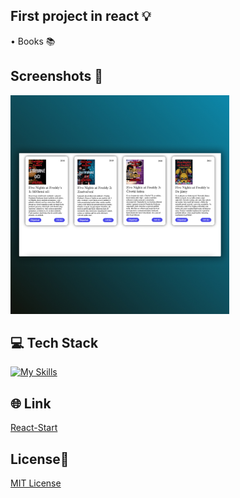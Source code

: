 ## First project in react 💡
• Books 📚

## Screenshots 📱
<img src="src/images/books-img.jpg" width="350">

## 💻 Tech Stack
[![My Skills](https://skillicons.dev/icons?i=html,css,javascript,react)](https://skillicons.dev)

## 🌐 Link
<a href="">React-Start</a>

## License🔐
[MIT License](LICENSE) 